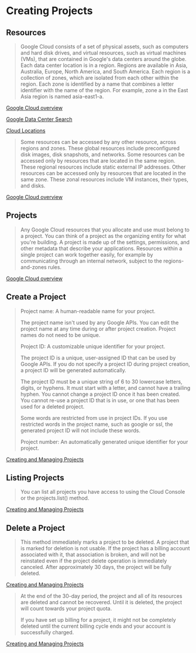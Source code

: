 # Creating Projects

## Resources

> Google Cloud consists of a set of physical assets, such as computers and hard disk drives, and virtual resources, such as virtual machines (VMs), that are contained in Google's data centers around the globe. Each data center location is in a region. Regions are available in Asia, Australia, Europe, North America, and South America. Each region is a collection of zones, which are isolated from each other within the region. Each zone is identified by a name that combines a letter identifier with the name of the region. For example, zone a in the East Asia region is named asia-east1-a.

[Google Cloud overview](https://cloud.google.com/docs/overview)

[Google Data Center Search](https://www.google.com/search?q=google+data+center&tbm=isch&ved=2ahUKEwiexf7EgsLvAhVhIn0KHVSRBq0Q2-cCegQIABAA&oq=google+data+center&gs_lcp=CgNpbWcQA1AAWABgopgcaABwAHgAgAEAiAEAkgEAmAEAqgELZ3dzLXdpei1pbWc&sclient=img&ei=BZFXYN6uNOHE9APUoproCg&bih=868&biw=1680)

[Cloud Locations](https://cloud.google.com/about/locations)

> Some resources can be accessed by any other resource, across regions and zones. These global resources include preconfigured disk images, disk snapshots, and networks. Some resources can be accessed only by resources that are located in the same region. These regional resources include static external IP addresses. Other resources can be accessed only by resources that are located in the same zone. These zonal resources include VM instances, their types, and disks.

[Google Cloud overview](https://cloud.google.com/docs/overview)

## Projects

> Any Google Cloud resources that you allocate and use must belong to a project. You can think of a project as the organizing entity for what you're building. A project is made up of the settings, permissions, and other metadata that describe your applications. Resources within a single project can work together easily, for example by communicating through an internal network, subject to the regions-and-zones rules.

[Google Cloud overview](https://cloud.google.com/docs/overview)

## Create a Project

> Project name: A human-readable name for your project.
> 
> The project name isn't used by any Google APIs. You can edit the project name at any time during or after project creation. Project names do not need to be unique.
> 
> Project ID: A customizable unique identifier for your project.
> 
> The project ID is a unique, user-assigned ID that can be used by Google APIs. If you do not specify a project ID during project creation, a project ID will be generated automatically.
> 
> The project ID must be a unique string of 6 to 30 lowercase letters, digits, or hyphens. It must start with a letter, and cannot have a trailing hyphen. You cannot change a project ID once it has been created. You cannot re-use a project ID that is in use, or one that has been used for a deleted project.
> 
> Some words are restricted from use in project IDs. If you use restricted words in the project name, such as google or ssl, the generated project ID will not include these words.
> 
> Project number: An automatically generated unique identifier for your project.

[Creating and Managing Projects](https://cloud.google.com/resource-manager/docs/creating-managing-projects)

## Listing Projects

> You can list all projects you have access to using the Cloud Console or the projects.list() method.

[Creating and Managing Projects](https://cloud.google.com/resource-manager/docs/creating-managing-projects)

## Delete a Project

> This method immediately marks a project to be deleted. A project that is marked for deletion is not usable. If the project has a billing account associated with it, that association is broken, and will not be reinstated even if the project delete operation is immediately canceled. After approximately 30 days, the project will be fully deleted.

[Creating and Managing Projects](https://cloud.google.com/resource-manager/docs/creating-managing-projects)

> At the end of the 30-day period, the project and all of its resources are deleted and cannot be recovered. Until it is deleted, the project will count towards your project quota.
> 
> If you have set up billing for a project, it might not be completely deleted until the current billing cycle ends and your account is successfully charged.

[Creating and Managing Projects](https://cloud.google.com/resource-manager/docs/creating-managing-projects)
